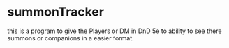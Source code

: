 # summonTracker
this is a program to give the Players or DM in DnD 5e to ability to see there summons or companions in a easier format.
